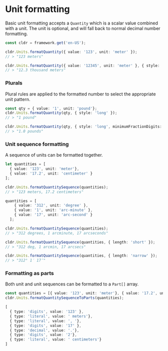# Unit formatting

Basic unit formatting accepts a `Quantity` which is a scalar value combined with a unit. The unit is
optional, and will fall back to normal decimal number formatting.

```typescript
const cldr = framework.get('en-US');

cldr.Units.formatQuantity({ value: '123', unit: 'meter' });
// > "123 meters"

cldr.Units.formatQuantity({ value: '12345', unit: 'meter' }, { style: 'long', minimumFractionDigits: 1 });
// > "12.3 thousand meters"
```

### Plurals

Plural rules are applied to the formatted number to select the appropriate unit pattern.

```typescript
const qty = { value: '1', unit: 'pound'};
cldr.Units.formatQuantity(qty, { style: 'long' });
// > "1 pound"

cldr.Units.formatQuantity(qty, { style: 'long', minimumFractionDigits: 1 });
// > "1.0 pounds"
```

### Unit sequence formatting

A sequence of units can be formatted together.

```typescript
let quantities = [
  { value: '123', unit: 'meter'},
  { value: '17.2', unit: 'centimeter' }
];

cldr.Units.formatQuantitySequence(quantities);
// > "123 meters, 17.2 centimeters"

quantities = [
    { value: '312', unit: 'degree' },
    { value: '1', unit: 'arc-minute' },
    { value: '17', unit: 'arc-second' }
  ];

cldr.Units.formatQuantitySequence(quantities);
// > "312 degrees, 1 arcminute, 17 arcseconds"

cldr.Units.formatQuantitySequence(quantities, { length: 'short' });
// > "312 deg, 1 arcmin, 17 arcsecs"

cldr.Units.formatQuantitySequence(quantities, { length: 'narrow' });
// > "312° 1′ 17″"
```

### Formatting as parts

Both unit and unit sequences can be formatted to a `Part[]` array.

```typescript
const quantities = [{ value: '123', unit: 'meter'}, { value: '17.2', unit: 'centimeter' }];
cldr.Units.formatQuantitySequenceToParts(quantities);

[
  { type: 'digits', value: '123' },
  { type: 'literal', value: ' meters'},
  { type: 'literal', value: ', '},
  { type: 'digits', value: '17' },
  { type: 'decimal', value: '.'},
  { type: 'digits', value: '2'},
  { type: 'literal', value: ' centimeters'}
]
```
